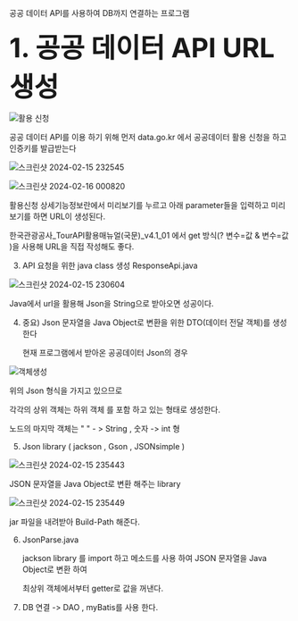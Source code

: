 공공 데이터 API를 사용하여 DB까지 연결하는 프로그램

<font size="15"><strong>1. 공공 데이터 API URL 생성</strong></font>

  ![활용 신청](https://github.com/leeyehji/practice/assets/152182670/58950183-abad-438e-9762-31ee2de84c84)

   공공 데이터 API를 이용 하기 위해 먼저 data.go.kr 에서 공공데이터 활용 신청을 하고 인증키를 발급받는다


  ![스크린샷 2024-02-15 232545](https://github.com/leeyehji/practice/assets/152182670/3f1829d9-a110-489d-a7f3-76c009157c81)


  ![스크린샷 2024-02-16 000820](https://github.com/leeyehji/practice/assets/152182670/bca20389-5bdf-4523-b5d6-2778091ef73d)


   활용신청 상세기능정보란에서 미리보기를 누르고 아래 parameter들을 입력하고 미리보기를 하면 URL이 생성된다.

  

   한국관광공사_TourAPI활용매뉴얼(국문)_v4.1_01 에서 get 방식(? 변수=값 & 변수=값 )을 사용해 URL을 직접 작성해도 좋다.



3. API 요청을 위한 java class 생성
   ResponseApi.java

  ![스크린샷 2024-02-15 230604](https://github.com/leeyehji/practice/assets/152182670/8794b036-a9e3-4228-9468-a16f6a9f7a87)

   Java에서 url을 활용해 Json을 String으로 받아오면 성공이다.
   
   
4. 중요) Json 문자열을 Java Object로 변환을 위한 DTO(데이터 전달 객체)를 생성한다

   현재 프로그램에서 받아온 공공데이터 Json의 경우

  ![객체생성](https://github.com/leeyehji/practice/assets/152182670/f89d050b-7a7d-4ff8-8ef8-3b0a246478b9)

   위의 Json 형식을 가지고 있으므로

   각각의 상위 객체는 하위 객체 를 포함 하고 있는 형태로 생성한다.

   노드의 마지막 객체는 " " - > String , 숫자 -> int 형

5. Json library ( jackson , Gson , JSONsimple )

  ![스크린샷 2024-02-15 235443](https://github.com/leeyehji/practice/assets/152182670/a1d23f80-452a-4ef5-8978-7cee5730e3ff)

   JSON 문자열을 Java Object로 변환 해주는 library 

  ![스크린샷 2024-02-15 235449](https://github.com/leeyehji/practice/assets/152182670/65604f02-2648-43f0-af30-d6f5bedf8bc5)

   jar 파일을 내려받아 Build-Path 해준다.

6. JsonParse.java
   
   jackson library 를 import 하고 메소드를 사용 하여 JSON 문자열을 Java Object로 변환 하여
   
   최상위 객체에서부터 getter로 값을 꺼낸다. 

7. DB 연결 -> DAO , myBatis를 사용 한다.
   
